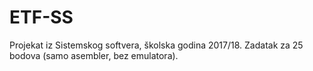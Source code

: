 # ETF-SS
Projekat iz Sistemskog softvera, školska godina 2017/18. Zadatak za 25 bodova (samo asembler, bez emulatora).
